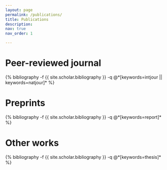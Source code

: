 ```yaml
---
layout: page
permalink: /publications/
title: Publications
description: 
nav: true
nav_order: 1

---
```

<!-- _pages/publications.md -->
<div class="publications">
<h1 class="post-title">Peer-reviewed journal</h1>
{% bibliography -f {{ site.scholar.bibliography }} -q @*[keywords=intjour || keywords=natjour]* %}

<h1 class="post-title">Preprints</h1>
{% bibliography -f {{ site.scholar.bibliography }} -q @*[keywords=report]* %}

<h1 class="post-title">Other works</h1>
{% bibliography -f {{ site.scholar.bibliography }} -q @*[keywords=thesis]* %}
<!-- {%- for y in page.years %}
{% bibliography -f myall -q @*[keywords={{new}}]* %}
  <h2 class="year">{{y}}</h2>
  {% bibliography -f {{ site.scholar.bibliography }} -q @*[year={{y}}]* %}
{% endfor %} -->

</div>
